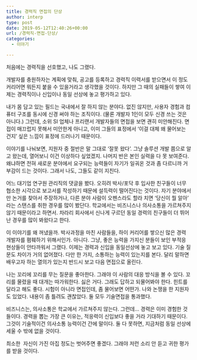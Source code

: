 ```yaml
---
title: 경력직 면접의 단상
author: interp
type: post
date: 2019-05-12T12:40:26+00:00
url: /경력직-면접-단상/
categories:
  - 이야기

---
```

처음에는 경력직을 선호했고, 나도 그랬다.

개발자를 충원하자는 계획에 맞춰, 공고를 등록하고 경력직 이력서를 받으면서 이 정도 커리어면 뭐든지 붙을 수 있을거라고 생각했을 것이다. 하지만 그 때의 실패들이 쌓여 이제는 경력직이나 신입이나 동일 선상에 놓고 평가하고 있다.

내가 몸 담고 있는 필드는 국내에서 잘 하지 않는 분야다. 없진 않지만, 사용자 경험과 컴퓨터 구조를 동시에 신경 써야 하는 조직이다. (물론 개발자 1인이 모두 신경 쓰는 것은 아니다.) 그런데, 소위 SI 업체나 프리랜서 개발자들의 면접을 보면 괜히 미안해진다. 면접이 매끄럽지 못해서 미안한게 아니고, 이미 그들의 표정에서 &#8216;이걸 대체 왜 물어보는 건지&#8217; 싶은 느낌이 표정에 드러나기 때문이다.

이야기를 나눠보면, 지원자 중 절반은 말 그대로 &#8216;잘못 왔다&#8217;. 그냥 솔루션 개발 쯤으로 알고 왔는데, 열어보니 이건 이상하다 싶었겠지. 나머지 반은 본인 실력을 다 못 보여준다. 왜냐하면 전혀 새로운 분야에서 요구되는 능력들이 자기가 일궈온 것과 좀 다르니까 거부감이 드는 것이다. 그래서 나도, 그들도 같이 지친다.

어느 대기업 연구원 관리직의 댓글을 봤다. 오히려 박사/포닥 후 입사한 친구들이 너무 협소한 시각으로 보고서를 작성하기 때문에 설득력이 떨어진다는 것이다. 자기 분야에서만 논거를 찾아서 주장하거나, 다른 분야 사람이 오펜스라도 할라 치면 &#8216;당신이 뭘 알아&#8217; 라는 스탠스를 취한 경우를 많이 봤단다. 학교에서는 비즈니스나 의사소통을 가르쳐주지 않기 때문이라고 하면서. 차라리 회사에서 신나게 구르던 동일 경력의 친구들이 더 뛰어난 경우를 많이 봐왔다고 한다.

이 이야기를 왜 꺼냈을까. 박사과정을 마친 사람들을, 하이 커리어를 쌓으신 많은 경력 개발자를 폄훼하기 위해서인가. 아니다. 그냥, 좋은 능력을 가지신 분들이 보인 부적응 현상들이 안타까워서 그랬다. 이제는 경력과 신입을 동일선상에 놓고 보고 있다. 기술 질문도 차이가 거의 없어졌다. 다만 한 가지, 소통하는 능력이 있는지를 본다. 달리 말하면 배우고자 하는 열의가 있는지 반드시 보고 다음 면접으로 올린다.

나는 꼬리에 꼬리를 무는 질문을 좋아한다. 그래야 이 사람의 대응 방식을 볼 수 있다. 꼬리를 물렸을 때 대개는 따가워한다. 싫은 거다. 그래도 답하고 되물어봐야 한다. 힌트를 달라고 해도 좋다. 시험이 아니라 면접인데, 좀 물어보면 어떤가. 나와 논쟁을 한 지원자도 있었다. 내용이 좀 틀려도 괜찮았다. 둘 모두 기술면접을 통과했다.

비즈니스는, 의사소통은 학교에서 가르쳐주지 않는다. 그런데&#8230; 경력은 이미 경험한 것들이다. 경력을 뽑는 가장 큰 이유는, 적응력이 신입보다 좋을 거라 기대하기 때문이다. 그것이 기술적이건 의사소통 능력이건 간에 말이다. 둘 다 못하면, 지금처럼 동일 선상에 세울 수 밖에 없을 것이다.

최소한  자신이 가진 아집 정도는 벗어주면 좋겠다. 그래야 저런 소리 안 듣고 귀한 평가를 받을 것이다.